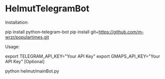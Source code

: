 # HelmutTelegramBot

Installation:

pip install python-telegram-bot
pip install git+https://github.com/m-wrzr/populartimes.git


Usage:

export TELEGRAM_API_KEY="Your API Key"
export GMAPS_API_KEY="Your API Key" [Optional]

python helmut/mainBot.py

